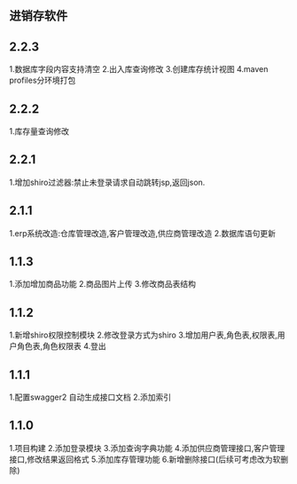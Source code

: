 ## 进销存软件

## 2.2.3
1.数据库字段内容支持清空
2.出入库查询修改
3.创建库存统计视图
4.maven profiles分环境打包

## 2.2.2
1.库存量查询修改

## 2.2.1
1.增加shiro过滤器:禁止未登录请求自动跳转jsp,返回json.

## 2.1.1
1.erp系统改造:仓库管理改造,客户管理改造,供应商管理改造
2.数据库语句更新

## 1.1.3
1.添加增加商品功能
2.商品图片上传
3.修改商品表结构

## 1.1.2
1.新增shiro权限控制模块
2.修改登录方式为shiro
3.增加用户表,角色表,权限表,用户角色表,角色权限表
4.登出

## 1.1.1
1.配置swagger2 自动生成接口文档
2.添加索引

## 1.1.0
1.项目构建
2.添加登录模块
3.添加查询字典功能
4.添加供应商管理接口,客户管理接口,修改结果返回格式
5.添加库存管理功能
6.新增删除接口(后续可考虑改为软删除)